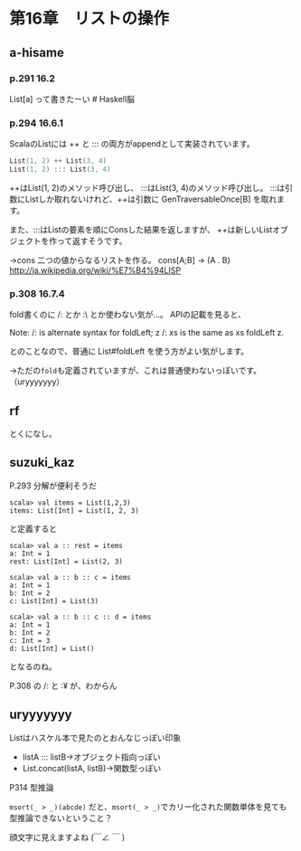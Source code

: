 # 第16章　リストの操作

## a-hisame

### p.291 16.2

List[a] って書きたーい # Haskell脳

### p.294 16.6.1

ScalaのListには ++ と ::: の両方がappendとして実装されています。

```scala
List(1, 2) ++ List(3, 4)
List(1, 2) ::: List(3, 4)
```

++はList(1, 2)のメソッド呼び出し、 :::はList(3, 4)のメソッド呼び出し。
:::は引数にListしか取れないけれど、++は引数に GenTraversableOnce[B] を取れます。

また、:::はListの要素を順にConsした結果を返しますが、
++は新しいListオブジェクトを作って返すそうです。

→cons	二つの値からなるリストを作る。	cons[A;B] → (A . B)  http://ja.wikipedia.org/wiki/%E7%B4%94LISP




### p.308 16.7.4

fold書くのに /: とか :\ とか使わない気が…。
APIの記載を見ると、

Note: /: is alternate syntax for foldLeft; z /: xs is the same as xs foldLeft z.

とのことなので、普通に List#foldLeft を使う方がよい気がします。

→ただの`fold`も定義されていますが、これは普通使わないっぽいです。（uryyyyyyy）

## rf

とくになし。

## suzuki_kaz

P.293 分解が便利そうだ

```
scala> val items = List(1,2,3)
items: List[Int] = List(1, 2, 3)
```

と定義すると
```
scala> val a :: rest = items
a: Int = 1
rest: List[Int] = List(2, 3)

scala> val a :: b :: c = items
a: Int = 1
b: Int = 2
c: List[Int] = List(3)

scala> val a :: b :: c :: d = items
a: Int = 1
b: Int = 2
c: Int = 3
d: List[Int] = List()
```
となるのね。

P.308 の /: と :¥ が、わからん

## uryyyyyyy

Listはハスケル本で見たのとおんなじっぽい印象

* listA ::: listB→オブジェクト指向っぽい
* List.concat(listA, listB)→関数型っぽい

P314 型推論

`msort(_ > _)(abcde)`
だと、`msort(_ > _)`でカリー化された関数単体を見ても型推論できないということ？

顔文字に見えますよね (￣∠ ￣ )
